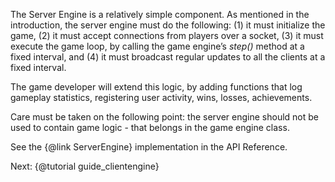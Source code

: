 The Server Engine is a relatively simple component.  As mentioned in the introduction, the server engine must do the following: (1) it must initialize the game, (2) it must accept connections from players over a socket, (3) it must execute the game loop, by calling the game engine’s *step()* method at a fixed interval, and (4) it must broadcast regular updates to all the clients at a fixed interval.

The game developer will extend this logic, by adding functions that log gameplay statistics, registering user activity, wins, losses, achievements.

Care must be taken on the following point: the server engine should not be used to contain game logic - that belongs in the game engine class.

See the {@link ServerEngine} implementation in the API Reference.

Next: {@tutorial guide_clientengine}
